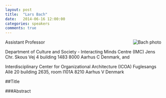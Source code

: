 ```yaml
---
layout: post
title:  "Lars Bach"
date:   2014-06-16 12:00:00
categories: speakers
comments: true
---
```


<footer class="entry-meta">
<img src="{{ site.url }}/images/bach.jpg" alt="Bach photo" align="right">
<span class="author vcard" itemprop="author" itemscope itemtype="http://schema.org/Person"></a></span></span>
</footer>


Assistant Professor 

Department of Culture and Society - Interacting Minds Centre (IMC)
Jens Chr. Skous Vej 4
building 1483
8000 Aarhus C
Denmark,
and 

Interdisciplinary Center for Organizational Architecture (ICOA)
Fuglesangs Allé 20
building 2635, room I101A
8210 Aarhus V
Denmark

##Title

###Abstract